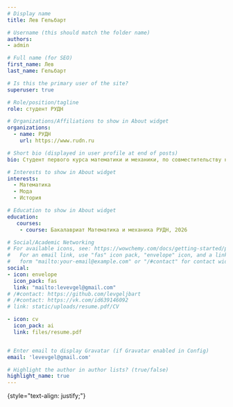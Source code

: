```yaml
---
# Display name
title: Лев Гельбарт

# Username (this should match the folder name)
authors:
- admin

# Full name (for SEO)
first_name: Лев
last_name: Гельбарт

# Is this the primary user of the site?
superuser: true

# Role/position/tagline
role: студент РУДН

# Organizations/Affiliations to show in About widget
organizations:
  - name: РУДН
    url: https://www.rudn.ru

# Short bio (displayed in user profile at end of posts)
bio: Студент первого курса математики и механики, по совместительству начинающий дизайнер.

# Interests to show in About widget
interests:
  - Математика
  - Мода
  - История

# Education to show in About widget
education:
   courses:
    - course: Бакалавриат Математика и механика РУДН, 2026

# Social/Academic Networking
# For available icons, see: https://wowchemy.com/docs/getting-started/page-builder/#icons
#   For an email link, use "fas" icon pack, "envelope" icon, and a link in the
#   form "mailto:your-email@example.com" or "/#contact" for contact widget.
social:
- icon: envelope
  icon_pack: fas
  link: "mailto:levevgel@gmail.com"
# /#contact: https://github.com/levgeljbart
# /#contact: https://vk.com/id639146092
# link: static/uploads/resume.pdf/CV

- icon: cv
  icon_pack: ai
  link: files/resume.pdf


# Enter email to display Gravatar (if Gravatar enabled in Config)
email: 'levevgel@gmail.com'

# Highlight the author in author lists? (true/false)
highlight_name: true
---
```

{style="text-align: justify;"}
